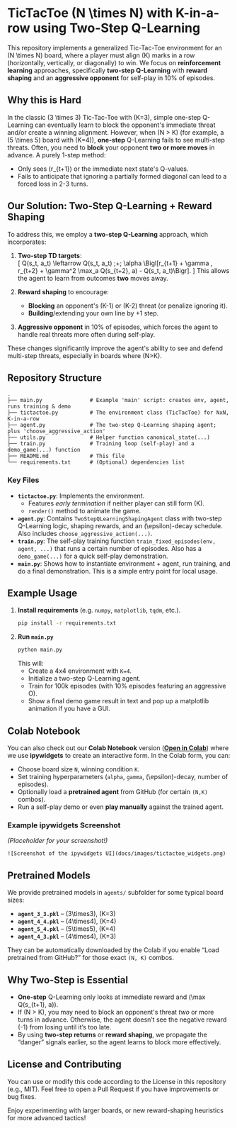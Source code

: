 # TicTacToe \(N \times N\) with K-in-a-row using Two-Step Q-Learning

This repository implements a generalized Tic-Tac-Toe environment for an \(N \times N\) board, where a player must align \(K\) marks in a row (horizontally, vertically, or diagonally) to win. We focus on **reinforcement learning** approaches, specifically **two-step Q-Learning** with **reward shaping** and an **aggressive opponent** for self-play in 10% of episodes.

## Why this is Hard

In the classic \(3 \times 3\) Tic-Tac-Toe with \(K=3\), simple one-step Q-Learning can eventually learn to block the opponent's immediate threat and/or create a winning alignment. However, when \(N > K\) (for example, a \(5 \times 5\) board with \(K=4\)), **one-step** Q-Learning fails to see multi-step threats. Often, you need to **block** your opponent **two or more moves** in advance. A purely 1-step method:

- Only sees \(r_{t+1}\) or the immediate next state's Q-values.
- Fails to anticipate that ignoring a partially formed diagonal can lead to a forced loss in 2-3 turns.

## Our Solution: Two-Step Q-Learning + Reward Shaping

To address this, we employ a **two-step Q-Learning** approach, which incorporates:

1. **Two-step TD targets**:  
   \[
   Q(s_t, a_t) \leftarrow Q(s_t, a_t) \;+\; \alpha \Bigl[r_{t+1} + \gamma \, r_{t+2} + \gamma^2 \max_a Q(s_{t+2}, a) - Q(s_t, a_t)\Bigr].
   \]
   This allows the agent to learn from outcomes **two** moves away.

2. **Reward shaping** to encourage:
   - **Blocking** an opponent's \(K-1\) or \(K-2\) threat (or penalize ignoring it).
   - **Building**/extending your own line by +1 step.

3. **Aggressive opponent** in 10% of episodes, which forces the agent to handle real threats more often during self-play.

These changes significantly improve the agent's ability to see and defend multi-step threats, especially in boards where \(N>K\).

## Repository Structure

```
.
├── main.py               # Example 'main' script: creates env, agent, runs training & demo
├── tictactoe.py          # The environment class (TicTacToe) for NxN, K-in-a-row
├── agent.py              # The two-step Q-Learning shaping agent; plus 'choose_aggressive_action'
├── utils.py              # Helper function canonical_state(...)
├── train.py              # Training loop (self-play) and a demo_game(...) function
├── README.md             # This file
└── requirements.txt      # (Optional) dependencies list
```

### Key Files

- **`tictactoe.py`**: Implements the environment.  
  - Features *early termination* if neither player can still form \(K\).  
  - `render()` method to animate the game.  
- **`agent.py`**: Contains `TwoStepQLearningShapingAgent` class with two-step Q-Learning logic, shaping rewards, and an \(\epsilon\)-decay schedule. Also includes `choose_aggressive_action(...)`.  
- **`train.py`**: The self-play training function `train_fixed_episodes(env, agent, ...)` that runs a certain number of episodes. Also has a `demo_game(...)` for a quick self-play demonstration.  
- **`main.py`**: Shows how to instantiate environment + agent, run training, and do a final demonstration. This is a simple entry point for local usage.

## Example Usage

1. **Install requirements** (e.g. `numpy`, `matplotlib`, `tqdm`, etc.).  
   ```bash
   pip install -r requirements.txt
   ```
2. **Run `main.py`**  
   ```bash
   python main.py
   ```
   This will:
   - Create a 4x4 environment with `K=4`.
   - Initialize a two-step Q-Learning agent.
   - Train for 100k episodes (with 10% episodes featuring an aggressive O).
   - Show a final demo game result in text and pop up a matplotlib animation if you have a GUI.

## Colab Notebook

You can also check out our **Colab Notebook** version ([**Open in Colab**](https://colab.research.google.com/your-cute-link)) where we use **ipywidgets** to create an interactive form. In the Colab form, you can:

- Choose board size `N`, winning condition `K`.
- Set training hyperparameters (`alpha`, `gamma`, \(\epsilon\)-decay, number of episodes).
- Optionally load a **pretrained agent** from GitHub (for certain `(N,K)` combos).
- Run a self-play demo or even **play manually** against the trained agent.

### Example ipywidgets Screenshot

*(Placeholder for your screenshot!)*

```
![Screenshot of the ipywidgets UI](docs/images/tictactoe_widgets.png)
```

## Pretrained Models

We provide pretrained models in `agents/` subfolder for some typical board sizes:

- **`agent_3_3.pkl`** – \(3\times3\), \(K=3\)
- **`agent_4_4.pkl`** – \(4\times4\), \(K=4\)
- **`agent_5_4.pkl`** – \(5\times5\), \(K=4\)
- **`agent_4_3.pkl`** – \(4\times4\), \(K=3\)

They can be automatically downloaded by the Colab if you enable “Load pretrained from GitHub?” for those exact `(N, K)` combos.

## Why Two-Step is Essential

- **One-step** Q-Learning only looks at immediate reward and \(\max Q(s_{t+1}, a)\).  
- If \(N > K\), you may need to block an opponent's threat *two* or more turns in advance. Otherwise, the agent doesn’t see the negative reward \(-1\) from losing until it’s too late.  
- By using **two-step returns** or **reward shaping**, we propagate the “danger” signals earlier, so the agent learns to block more effectively.

## License and Contributing

You can use or modify this code according to the License in this repository (e.g., MIT). Feel free to open a Pull Request if you have improvements or bug fixes.

Enjoy experimenting with larger boards, or new reward-shaping heuristics for more advanced tactics!
